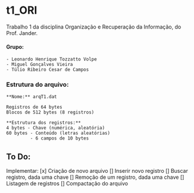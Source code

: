 # t1_ORI
Trabalho 1 da disciplina Organização e Recuperação da Informação, do Prof. Jander.

#### **Grupo:**
    - Leonardo Henrique Tozzatto Volpe
    - Miguel Gonçalves Vieira
    - Túlio Ribeiro Cesar de Campos


### Estrutura do arquivo:

    **Nome:** arqT1.dat

    Registros de 64 bytes
    Blocos de 512 bytes (8 registros)

    **Estrutura dos registros:**
    4 bytes - Chave (numérica, aleatória)
    60 bytes - Conteúdo (letras aleatórias)
             - 6 campos de 10 bytes


## To Do:

Implementar:
[x] Criação de novo arquivo
[] Inserir novo registro
[] Buscar registro, dada uma chave
[] Remoção de um registro, dada uma chave
[] Listagem de registros
[] Compactação do arquivo